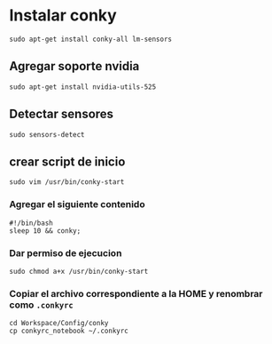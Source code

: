 # Instalar conky

	sudo apt-get install conky-all lm-sensors


## Agregar soporte nvidia
    
    sudo apt-get install nvidia-utils-525


## Detectar sensores

	sudo sensors-detect

## crear script de inicio

	sudo vim /usr/bin/conky-start

### Agregar el siguiente contenido

	#!/bin/bash
	sleep 10 && conky;

### Dar permiso de ejecucion

	sudo chmod a+x /usr/bin/conky-start

### Copiar el archivo correspondiente a la HOME y renombrar como `.conkyrc`

	cd Workspace/Config/conky
    cp conkyrc_notebook ~/.conkyrc

